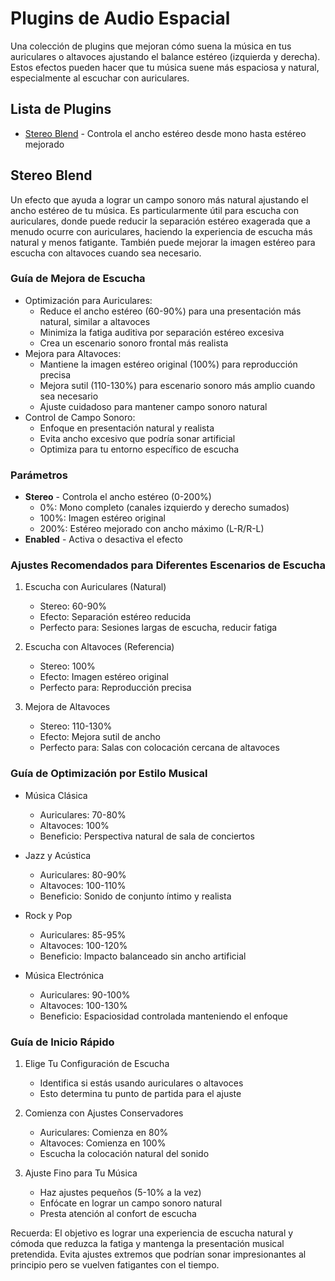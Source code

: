 # Plugins de Audio Espacial

Una colección de plugins que mejoran cómo suena la música en tus auriculares o altavoces ajustando el balance estéreo (izquierda y derecha). Estos efectos pueden hacer que tu música suene más espaciosa y natural, especialmente al escuchar con auriculares.

## Lista de Plugins

- [Stereo Blend](#stereo-blend) - Controla el ancho estéreo desde mono hasta estéreo mejorado

## Stereo Blend

Un efecto que ayuda a lograr un campo sonoro más natural ajustando el ancho estéreo de tu música. Es particularmente útil para escucha con auriculares, donde puede reducir la separación estéreo exagerada que a menudo ocurre con auriculares, haciendo la experiencia de escucha más natural y menos fatigante. También puede mejorar la imagen estéreo para escucha con altavoces cuando sea necesario.

### Guía de Mejora de Escucha
- Optimización para Auriculares:
  - Reduce el ancho estéreo (60-90%) para una presentación más natural, similar a altavoces
  - Minimiza la fatiga auditiva por separación estéreo excesiva
  - Crea un escenario sonoro frontal más realista
- Mejora para Altavoces:
  - Mantiene la imagen estéreo original (100%) para reproducción precisa
  - Mejora sutil (110-130%) para escenario sonoro más amplio cuando sea necesario
  - Ajuste cuidadoso para mantener campo sonoro natural
- Control de Campo Sonoro:
  - Enfoque en presentación natural y realista
  - Evita ancho excesivo que podría sonar artificial
  - Optimiza para tu entorno específico de escucha

### Parámetros
- **Stereo** - Controla el ancho estéreo (0-200%)
  - 0%: Mono completo (canales izquierdo y derecho sumados)
  - 100%: Imagen estéreo original
  - 200%: Estéreo mejorado con ancho máximo (L-R/R-L)
- **Enabled** - Activa o desactiva el efecto

### Ajustes Recomendados para Diferentes Escenarios de Escucha

1. Escucha con Auriculares (Natural)
   - Stereo: 60-90%
   - Efecto: Separación estéreo reducida
   - Perfecto para: Sesiones largas de escucha, reducir fatiga

2. Escucha con Altavoces (Referencia)
   - Stereo: 100%
   - Efecto: Imagen estéreo original
   - Perfecto para: Reproducción precisa

3. Mejora de Altavoces
   - Stereo: 110-130%
   - Efecto: Mejora sutil de ancho
   - Perfecto para: Salas con colocación cercana de altavoces

### Guía de Optimización por Estilo Musical

- Música Clásica
  - Auriculares: 70-80%
  - Altavoces: 100%
  - Beneficio: Perspectiva natural de sala de conciertos

- Jazz y Acústica
  - Auriculares: 80-90%
  - Altavoces: 100-110%
  - Beneficio: Sonido de conjunto íntimo y realista

- Rock y Pop
  - Auriculares: 85-95%
  - Altavoces: 100-120%
  - Beneficio: Impacto balanceado sin ancho artificial

- Música Electrónica
  - Auriculares: 90-100%
  - Altavoces: 100-130%
  - Beneficio: Espaciosidad controlada manteniendo el enfoque

### Guía de Inicio Rápido

1. Elige Tu Configuración de Escucha
   - Identifica si estás usando auriculares o altavoces
   - Esto determina tu punto de partida para el ajuste

2. Comienza con Ajustes Conservadores
   - Auriculares: Comienza en 80%
   - Altavoces: Comienza en 100%
   - Escucha la colocación natural del sonido

3. Ajuste Fino para Tu Música
   - Haz ajustes pequeños (5-10% a la vez)
   - Enfócate en lograr un campo sonoro natural
   - Presta atención al confort de escucha

Recuerda: El objetivo es lograr una experiencia de escucha natural y cómoda que reduzca la fatiga y mantenga la presentación musical pretendida. Evita ajustes extremos que podrían sonar impresionantes al principio pero se vuelven fatigantes con el tiempo.
